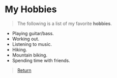 # My Hobbies

>The following is a list of my favorite **hobbies**.

* Playing guitar/bass.
* Working out.
* Listening to music.
* Hiking.
* Mountain biking.
* Spending time with friends.

>[Return](README.md)
